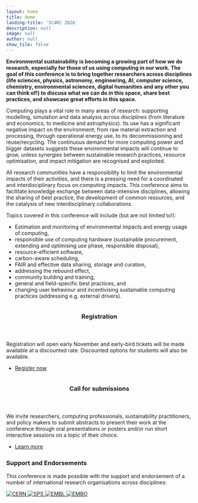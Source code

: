 ```yaml
---
layout: home
title: Home
landing-title: 'SC4RC 2026'
description: null
image: null
author: null
show_tile: false
---
```


__Environmental sustainability is becoming a growing part of how we do research, especially for those of us using computing in our work. The goal of this conference is to bring together researchers across disciplines (life sciences, physics, astronomy, engineering, AI, computer science, chemistry, environmental sciences, digital humanities and any other you can think of!) to discuss what we can do in this space, share best practices, and showcase great efforts in this space.__

Computing plays a vital role in many areas of research: supporting modelling, simulation and data analysis across disciplines (from literature and economics, to medicine and astrophysics). Its use has a significant negative impact on the environment; from raw material extraction and processing, through operational energy use, to its decommissioning and reuse/recycling.  The continuous demand for more computing power and bigger datasets suggests these environmental impacts will continue to grow, unless synergies between sustainable research practices, resource optimisation, and impact mitigation are recognised and exploited.

All research communities have a responsibility to limit the environmental impacts of their activities, and there is a pressing need for a coordinated and interdisciplinary focus on computing impacts. This conference aims to facilitate knowledge exchange between data-intensive disciplines, allowing the sharing of best practice, the development of common resources, and the catalysis of new interdisciplinary collaborations.

Topics covered in this conference will include (but are not limited to!):
- Estimation and monitoring of environmental impacts and energy usage of computing,
- responsible use of computing hardware (sustainable procurement, extending and optimising use phase, responsible disposal),
- resource-efficient software,
- carbon-aware scheduling,
- FAIR and effective data sharing, storage and curation,
- addressing the rebound effect,
- community building and training,
- general and field-specific best practices, and
- changing user behaviour and incentivising sustainable computing practices (addressing e.g. external drivers).

<!-- Spotlight sections -->
<section id="two" class="spotlights">
	<section>
		<a href="generic.html" class="image">
			<img src="{% link assets/images/pic08.jpg %}" alt="" data-position="center center" />
		</a>
		<div class="content">
			<div class="inner">
				<header class="major">
					<h3>Registration</h3>
				</header>
				<p>Registration will open early November and early-bird tickets will be made available at a discounted rate. Discounted options for students will also be available. </p>
				<ul class="actions">
					<li><a href="https://indico.cern.ch/event/1526482/page/38180-registration-info" class="button">Register now</a></li>
				</ul>
			</div>
		</div>
	</section>
	<section>
		<a href="generic.html" class="image">
			<img src="{% link assets/images/pic09.jpg %}" alt="" data-position="top center" />
		</a>
		<div class="content">
			<div class="inner">
				<header class="major">
					<h3>Call for submissions</h3>
				</header>
				<p>We invite researchers, computing professionals, sustainability practitioners, and policy makers to submit abstracts to present their work at the conference through oral presentations or posters and/or run short interactive sessions on a topic of their choice.</p>
				<ul class="actions">
					<li><a href="https://indico.cern.ch/event/1526482/abstracts/" class="button">Learn more</a></li>
				</ul>
			</div>
		</div>
	</section>
</section>

<p style="margin-bottom:.7cm;"></p>

<!-- Partner logos -->
<div class="box">
  <h3>Support and Endorsements</h3>
  <p>
    This conference is made possible with the support and endorsement of a number of international research organisations across disciplines:
  </p>

  <div class="logo-row">
    <a href="https://home.cern/" target="_blank" rel="noopener">
      <img src="{% link assets/images/cern-logo.png %}" alt="CERN" />
    </a>
    <a href="http://sps.ch/" target="_blank" rel="noopener">
      <img src="{% link assets/images/sps-logo.png %}" alt="SPS" />
    </a>
    <!-- <a href="https://wellcome.org/" target="_blank" rel="noopener">
      <img src="{% link assets/images/wellcome-logo-white.png %}" alt="Wellcome" />
    </a> -->
    <a href="https://www.embl.org/" target="_blank" rel="noopener">
      <img src="{% link assets/images/embl-logo.png %}" alt="EMBL" />
    </a>
    <a href="http://embo.org/" target="_blank" rel="noopener">
      <img src="{% link assets/images/embo-logo.png %}" alt="EMBO" />
    </a>
  </div>
</div>

<!-- <div class="content">
	<ul class="actions">
		<li><a href="https://indico.cern.ch/event/1526482/" class="button">More info on the Event page</a></li>
	</ul>
</div> -->